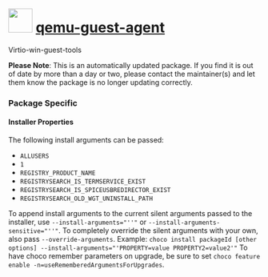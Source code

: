 # <img src="https://cdn.jsdelivr.net/gh/strausmann/ChocolateyPackages/icons/qemu.png" width="48" height="48"/> [qemu-guest-agent](https://community.chocolatey.org/packages/qemu-guest-agent)

Virtio-win-guest-tools

**Please Note**: This is an automatically updated package. If you find it is
out of date by more than a day or two, please contact the maintainer(s) and
let them know the package is no longer updating correctly.

### Package Specific
#### Installer Properties
The following install arguments can be passed:
* `ALLUSERS`
* `1`
* `REGISTRY_PRODUCT_NAME`
* `REGISTRYSEARCH_IS_TERMSERVICE_EXIST`
* `REGISTRYSEARCH_IS_SPICEUSBREDIRECTOR_EXIST`
* `REGISTRYSEARCH_OLD_WGT_UNINSTALL_PATH`

To append install arguments to the current silent arguments passed to the installer, use `--install-arguments="''"` or `--install-arguments-sensitive="''"`. To completely override the silent arguments with your own, also pass `--override-arguments`.
Example: `choco install packageId [other options] --install-arguments="'PROPERTY=value PROPERTY2=value2'"`
To have choco remember parameters on upgrade, be sure to set `choco feature enable -n=useRememberedArgumentsForUpgrades`.

